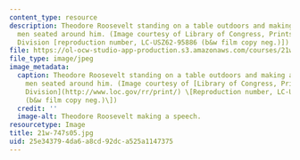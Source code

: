 ```yaml
---
content_type: resource
description: Theodore Roosevelt standing on a table outdoors and making a speech to
  men seated around him. (Image courtesy of Library of Congress, Prints and Photographs
  Division [reproduction number, LC-USZ62-95886 (b&w film copy neg.)])
file: https://ol-ocw-studio-app-production.s3.amazonaws.com/courses/21w-747-rhetoric-spring-2005/25e343794da6a8cd92dca525a1147375_21w-747s05.jpg
file_type: image/jpeg
image_metadata:
  caption: Theodore Roosevelt standing on a table outdoors and making a speech to
    men seated around him. (Image courtesy of [Library of Congress, Prints and Photographs
    Division](http://www.loc.gov/rr/print/) \[Reproduction number, LC-USZ62-95886
    (b&w film copy neg.)\])
  credit: ''
  image-alt: Theodore Roosevelt making a speech.
resourcetype: Image
title: 21w-747s05.jpg
uid: 25e34379-4da6-a8cd-92dc-a525a1147375
---
```

